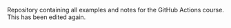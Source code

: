 Repository containing all examples and notes for the GitHub Actions course. This has been edited again.
